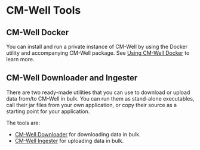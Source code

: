 # CM-Well Tools #

## CM-Well Docker ##

You can install and run a private instance of CM-Well by using the Docker utility and accompanying CM-Well package. See [Using CM-Well Docker](Tools.UsingCM-WellDocker.md) to learn more.

## CM-Well Downloader and Ingester ##

There are two ready-made utilities that you can use to download or upload data from/to CM-Well in bulk. You can run them as stand-alone executables, call their jar files from your own application, or copy their source as a starting point for your application.

The tools are:

* [CM-Well Downloader](Tools.UsingTheCM-WellDownloader.md) for downloading data in bulk. 
* [CM-Well Ingester](Tools.UsingTheCM-WellIngester.md) for uploading data in bulk. 